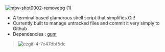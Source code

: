 ![mpv-shot0002-removebg (1)](https://user-images.githubusercontent.com/90480489/227283712-385843d1-eada-46da-803f-63c3620c4ef0.png)

- A terminal based glamorous shell script that simplifies Git!
- Currently built to manage untracked files and commit it very simply to Github
- Dependencies : [gum](https://github.com/charmbracelet/gum "Github: charmbracelet/gum")

> ![ezgif-4-7e47dbf5dc](https://user-images.githubusercontent.com/90480489/;227266775-740836e5-6e64-4019-a975-36e231ef67ba.gif)
